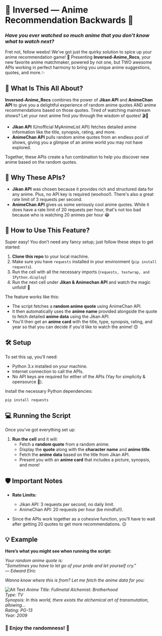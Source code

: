 # 🍥 Inversed — Anime Recommendation Backwards 🍥
### _Have you ever watched so much anime that you don't know what to watch next?_

Fret not, fellow weebs! We’ve got just the quirky solution to spice up your anime recommendation game! 🎉 Presenting **Inversed-Anime_Recs**, your new favorite anime matchmaker, powered by not one, but TWO awesome APIs working in perfect harmony to bring you unique anime suggestions, quotes, and more.✨ 

## 🌸 What Is This All About?
**Inversed-Anime_Recs** combines the power of **Jikan API** and **AnimeChan API** to give you a delightful experience of random anime quotes AND anime recommendations based on those quotes. Tired of watching mainstream shows? Let your next anime find *you* through the wisdom of quotes! 🎬💬

- **Jikan API** (Unofficial MyAnimeList API) fetches detailed anime information like the title, synopsis, rating, and more.
- **AnimeChan API** pulls random anime quotes from an endless pool of shows, giving you a glimpse of an anime world you may not have explored.

Together, these APIs create a fun combination to help you discover new anime based on the random quotes.

## 🎯 Why These APIs?
- **Jikan API** was chosen because it provides rich and structured data for any anime. Plus, no API key is required (woohoo!). There's also a great rate limit of 3 requests per second.
- **AnimeChan API** gives us some seriously cool anime quotes. While it does have a rate limit of 20 requests per hour, that's not too bad because who is watching 20 animes per hour 😂

## 🔧 How to Use This Feature?
Super easy! You don’t need any fancy setup; just follow these steps to get started:

1. **Clone this repo** to your local machine.
2. Make sure you have `requests` installed in your environment (`pip install requests`).
3. Run the cell with all the necessary imports (`requests, textwrap, and IPython.display`)
3. Run the next cell under **Jikan & Animechan API** and watch the magic unfold! 🎇

The feature works like this:
- The script fetches a **random anime quote** using AnimeChan API.
- It then automatically uses the **anime name** provided alongside the quote to fetch detailed **anime data** using the Jikan API.
- You'll then get an **anime card** with the title, type, synopsis, rating, and year so that you can decide if you'd like to watch the anime! 😊

## 🛠️ Setup
To set this up, you'll need:
- Python 3.x installed on your machine.
- Internet connection to call the APIs.
- No API keys are required for either of the APIs (Yay for simplicity & opensource 🙌).

Install the necessary Python dependencies:
```bash
pip install requests
```

## 💻 Running the Script
Once you’ve got everything set up:
1. **Run the cell** and it will:
   - Fetch a **random quote** from a random anime.
   - Display the **quote** along with the **character name** and **anime title**.
   - Fetch the **anime data** based on the title from Jikan API.
   - Present you with an **anime card** that includes a picture, synopsis, and more!

## 🛡️ Important Notes
- **Rate Limits:** 
  - Jikan API: 3 requests per second, no daily limit.
  - AnimeChan API: 20 requests per hour (be mindful!).
  
- Since the APIs work together as a cohesive function, you’ll have to wait after getting 20 quotes to get more recommendations. 😉

## 💡 Example
**Here’s what you might see when running the script:**

*Your random anime quote is:* <br>
*"Sometimes you have to let go of your pride and let yourself cry."*<br>
*— Edward Elric*<br>

*Wanna know where this is from? Let me fetch the anime data for you:*

![Alt Text](https://miro.medium.com/v2/resize:fit:1400/1*10sQCBzHcWFfPS6Lxl3VhQ.jpeg)
*Anime Title: Fullmetal Alchemist: Brotherhood* <br>
*Type: TV* <br>
*Synopsis: In this world, there exists the alchemical art of transmutation, allowing...* <br>
*Rating: PG-13* <br>
*Year: 2009*


### 🎉 Enjoy the randomness! 🎉

